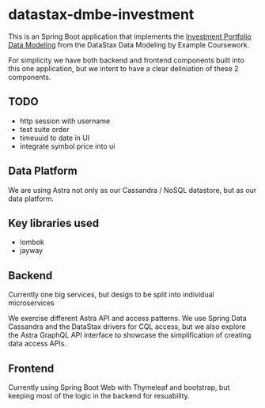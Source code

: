 # datastax-dmbe-investment

This is an Spring Boot application that implements the [Investment Portfolio Data Modeling](https://www.datastax.com/learn/data-modeling-by-example/investment-data-model) from the DataStax Data Modeling by Example Coursework. 

For simplicity we have both backend and frontend components built into this one application, but we intent to have a clear deliniation of these 2 components. 

## TODO
* http session with username
* test suite order
* timeuuid to date in UI
* integrate symbol price into ui

## Data Platform
We are using Astra not only as our Cassandra / NoSQL datastore, but as our data platform.

## Key libraries used

* lombok
* jayway

## Backend
Currently one big services, but design to be split into individual microservices

We exercise different Astra API and access patterns. We use Spring Data Cassandra and the DataStax drivers for CQL access, but we also explore the Astra GraphQL API interface to showcase the simplification of creating data access APIs. 

## Frontend
Currently using Spring Boot Web with Thymeleaf and bootstrap, but keeping most of the logic in the backend for resuability. 

